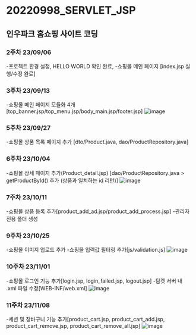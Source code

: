 # 20220998_SERVLET_JSP
## 인우파크 홈쇼핑 사이트 코딩
### 2주차 23/09/06
-프로젝트 환경 설정, HELLO WORLD 확인 완료,
-쇼핑몰 메인 페이지 [index.jsp 실행/수정 완료]

### 3주차 23/09/13
-쇼핑몰 메인 페이지 모듈화 4개
[top_banner.jsp/top_menu.jsp/body_main.jsp/footer.jsp]
![image](https://github.com/inuuuuuuu/JSP/assets/127916221/2322c6c1-3da8-4282-ab3e-decb09bfb0b7)

### 5주차 23/09/27
-쇼핑몰 상품 목록 페이지 추가
[dto/Product.java, dao/ProductRepository.java]

### 6주차 23/10/04
-쇼핑몰 상세 페이지 추가(Product_detail.jsp)
[dao/ProductRepository.java > getProductById() 추가 (상품과 일치하는 id 리턴)]
![image](https://github.com/inuuuuuuu/JSP/assets/127916221/5c3139ff-a4ad-4d4f-9cca-d2cead713a9c)

### 7주차 23/10/11
-쇼핑몰 상품 등록 추가[product_add_ad.jsp/product_add_process.jsp] 
-관리자 전용 폴더 생성

### 9주차 23/10/25
-쇼핑몰 이미지 업로드 추가
-쇼핑몰 입력값 필터링 추가[js/validation.js]
![image](https://github.com/inuuuuuuu/JSP/assets/127916221/fd4a08ff-0533-4592-8be7-c912a4fa82c4)

### 10주차 23/11/01
-쇼핑몰 로그인 기능 추가[login.jsp, login_failed.jsp, logout.jsp]
-탐켓 서버 내 .xml 파일 수정[WEB-INF/web.xml]
![image](https://github.com/inuuuuuuu/JSP/assets/127916221/df8923a6-1f9b-4266-9bbb-b73a34e2dda0)

### 11주차 23/11/08
-세션 및 장바구니 기능 추가[product_cart.jsp, product_cart_add.jsp, product_cart_remove.jsp, product_cart_remove_all.jsp] 
![image](https://github.com/inuuuuuuu/JSP/assets/127916221/a426508b-3357-4cce-b8f2-ef88b499cff1)